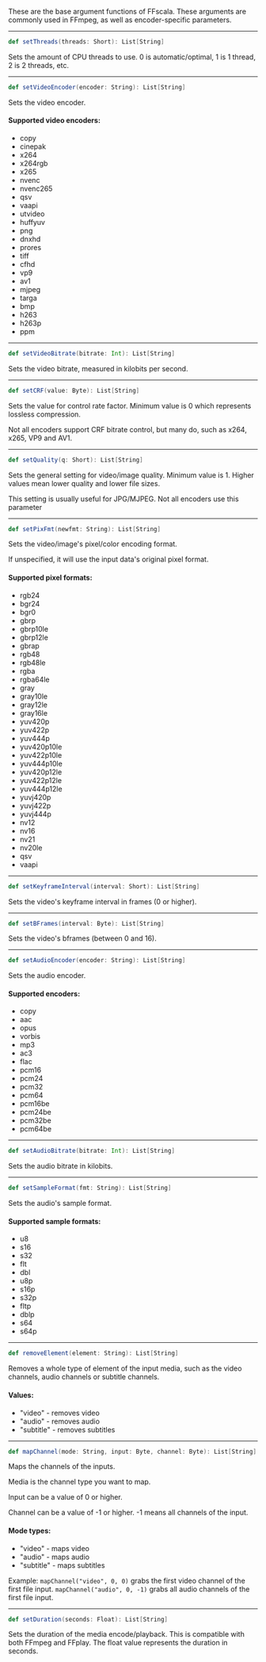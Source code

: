 These are the base argument functions of FFscala. These arguments are commonly used in FFmpeg, as well as encoder-specific parameters.

---

```scala
def setThreads(threads: Short): List[String]
```
Sets the amount of CPU threads to use. 0 is automatic/optimal, 1 is 1 thread, 2 is 2 threads, etc.

---

```scala
def setVideoEncoder(encoder: String): List[String]
```
Sets the video encoder.

#### Supported video encoders:
* copy
* cinepak
* x264
* x264rgb
* x265
* nvenc
* nvenc265
* qsv
* vaapi
* utvideo
* huffyuv
* png
* dnxhd
* prores
* tiff
* cfhd
* vp9
* av1
* mjpeg
* targa
* bmp
* h263
* h263p
* ppm

---

```scala
def setVideoBitrate(bitrate: Int): List[String]
```
Sets the video bitrate, measured in kilobits per second.

---

```scala
def setCRF(value: Byte): List[String]
```
Sets the value for control rate factor. Minimum value is 0 which represents lossless compression.

Not all encoders support CRF bitrate control, but many do, such as x264, x265, VP9 and AV1.

---

```scala
def setQuality(q: Short): List[String]
```
Sets the general setting for video/image quality. Minimum value is 1. Higher values mean lower quality and lower file sizes.

This setting is usually useful for JPG/MJPEG. Not all encoders use this parameter

---

```scala
def setPixFmt(newfmt: String): List[String]
```
Sets the video/image's pixel/color encoding format.

If unspecified, it will use the input data's original pixel format.

#### Supported pixel formats:
* rgb24
* bgr24
* bgr0
* gbrp
* gbrp10le
* gbrp12le
* gbrap
* rgb48
* rgb48le
* rgba
* rgba64le
* gray
* gray10le
* gray12le
* gray16le
* yuv420p
* yuv422p
* yuv444p
* yuv420p10le
* yuv422p10le
* yuv444p10le
* yuv420p12le
* yuv422p12le
* yuv444p12le
* yuvj420p
* yuvj422p
* yuvj444p
* nv12
* nv16
* nv21
* nv20le
* qsv
* vaapi

---

```scala
def setKeyframeInterval(interval: Short): List[String]
```
Sets the video's keyframe interval in frames (0 or higher).

---

```scala
def setBFrames(interval: Byte): List[String]
```
Sets the video's bframes (between 0 and 16).

---

```scala
def setAudioEncoder(encoder: String): List[String]
```
Sets the audio encoder.

#### Supported encoders:
* copy
* aac
* opus
* vorbis
* mp3
* ac3
* flac
* pcm16
* pcm24
* pcm32
* pcm64
* pcm16be
* pcm24be
* pcm32be
* pcm64be

---

```scala
def setAudioBitrate(bitrate: Int): List[String]
```
Sets the audio bitrate in kilobits.

---

```scala
def setSampleFormat(fmt: String): List[String]
```
Sets the audio's sample format.

#### Supported sample formats:
* u8
* s16
* s32
* flt
* dbl
* u8p
* s16p
* s32p
* fltp
* dblp
* s64
* s64p

---

```scala
def removeElement(element: String): List[String]
```
Removes a whole type of element of the input media, such as the video channels, audio channels or subtitle channels.

#### Values:
* "video" - removes video
* "audio" - removes audio
* "subtitle" - removes subtitles

---

```scala
def mapChannel(mode: String, input: Byte, channel: Byte): List[String]
```
Maps the channels of the inputs.

Media is the channel type you want to map.

Input can be a value of 0 or higher.

Channel can be a value of -1 or higher. -1 means all channels of the input.

#### Mode types:
* "video" - maps video
* "audio" - maps audio
* "subtitle" - maps subtitles

Example: ```mapChannel("video", 0, 0)``` grabs the first video channel of the first file input. ```mapChannel("audio", 0, -1)``` grabs all audio channels of the first file input.

---

```scala
def setDuration(seconds: Float): List[String]
```
Sets the duration of the media encode/playback. This is compatible with both FFmpeg and FFplay. The float value represents the duration in seconds.
